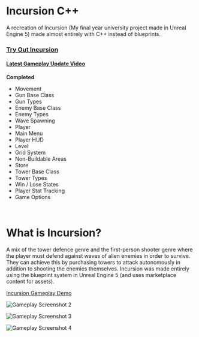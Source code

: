 # Incursion C++

A recreation of Incursion (My final year university project made in Unreal Engine 5) made almost entirely with  C++ instead of blueprints.

### [Try Out Incursion](https://drive.google.com/drive/folders/1xVFbu9SkKcDIqDV-sl8DXhyZVHYE-NmY?usp=drive_link)

#### [Latest Gameplay Update Video](https://www.youtube.com/watch?v=n9TOkX0-jLE)

**Completed**
-	Movement
-	Gun Base Class
-	Gun Types
-	Enemy Base Class
-	Enemy Types
-	Wave Spawning
-	Player
-	Main Menu
-	Player HUD
-	Level
-	Grid System
-	Non-Buildable Areas
-	Store
-	Tower Base Class
-	Tower Types
-	Win / Lose States
-	Player Stat Tracking
-	Game Options

<br/>

# What is Incursion?

A mix of the tower defence genre and the first-person shooter genre where the player must defend against waves of alien enemies in order to survive. 
They can achieve this by purchasing towers to attack autonomously in addition to shooting the enemies themselves. 
Incursion was made entirely using the blueprint system in Unreal Engine 5 (and uses marketplace content for assets).

[Incursion Gameplay Demo](https://youtu.be/FfDdiYMdQNU)

![Gameplay Screenshot 2](https://github.com/LukeBaughan/FYP_Incursion/assets/43883865/90cd2d3d-e392-4eb3-9270-ea3fee757590)

![Gameplay Screenshot 3](https://github.com/LukeBaughan/FYP_Incursion/assets/43883865/9e652ccb-59b4-4a66-8911-05908dc67a4c)

![Gameplay Screenshot 4](https://github.com/LukeBaughan/FYP_Incursion/assets/43883865/7e2b50cb-6caa-4559-a973-340f5a256da4)
